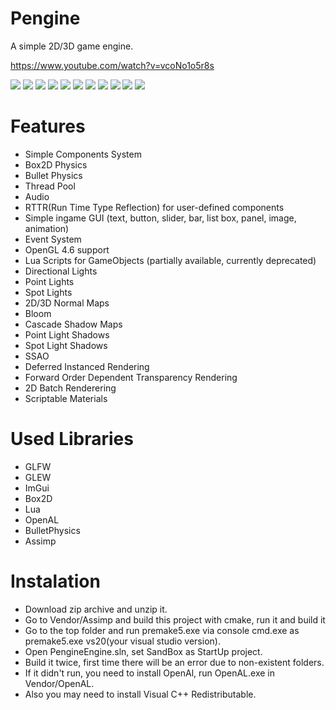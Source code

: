 # **Pengine**
A simple 2D/3D game engine.

https://www.youtube.com/watch?v=vcoNo1o5r8s

<img src="https://user-images.githubusercontent.com/48869588/199320150-c399b799-ac89-421d-82c7-663dafc887fc.png">
<img src="https://user-images.githubusercontent.com/48869588/199319824-219f2f5f-06e0-419d-9ba4-f971ad58aafd.png">
<img src="https://user-images.githubusercontent.com/48869588/227363446-4de630d9-c607-4f35-9f2d-5aeb5cd360f8.png">
<img src="https://user-images.githubusercontent.com/48869588/216528363-bf508043-6cd3-40e2-bca3-bf1ab18edaf8.png">
<img src="https://user-images.githubusercontent.com/48869588/216690655-83fc98ee-bcd3-4424-97ac-579672773e04.png">
<img src="https://user-images.githubusercontent.com/48869588/216691633-b4b5bb73-6f70-4a79-9cdd-2a306e33eae4.png">
<img src="https://user-images.githubusercontent.com/48869588/185961976-8b7d092c-48ac-452a-8b48-54591e173825.png">
<img src="https://user-images.githubusercontent.com/48869588/178851129-857d1916-f737-4a6c-9386-cf22d78816b5.png">
<img src="https://user-images.githubusercontent.com/48869588/178850673-68461c01-7c4f-4715-a887-1538fe7a0052.jpg">
<img src="https://user-images.githubusercontent.com/48869588/224151173-8b7a9008-14f2-49e7-b148-4d57797174f7.mp4">
<img src="https://user-images.githubusercontent.com/48869588/224153932-243ba01b-8fbc-446f-8afd-7c86c84835ea.mp4">

# **Features**

* Simple Components System
* Box2D Physics
* Bullet Physics
* Thread Pool
* Audio
* RTTR(Run Time Type Reflection) for user-defined components
* Simple ingame GUI (text, button, slider, bar, list box, panel, image, animation) 
* Event System
* OpenGL 4.6 support
* Lua Scripts for GameObjects (partially available, currently deprecated)
* Directional Lights
* Point Lights
* Spot Lights
* 2D/3D Normal Maps
* Bloom
* Cascade Shadow Maps
* Point Light Shadows
* Spot Light Shadows
* SSAO
* Deferred Instanced Rendering
* Forward Order Dependent Transparency Rendering
* 2D Batch Renderering
* Scriptable Materials

# **Used Libraries**

* GLFW
* GLEW
* ImGui
* Box2D
* Lua
* OpenAL
* BulletPhysics
* Assimp

# **Instalation**

* Download zip archive and unzip it.
* Go to Vendor/Assimp and build this project with cmake, run it and build it
* Go to the top folder and run premake5.exe via console cmd.exe as premake5.exe vs20(your visual studio version).
* Open PengineEngine.sln, set SandBox as StartUp project.
* Build it twice, first time there will be an error due to non-existent folders.
* If it didn't run, you need to install OpenAl, run OpenAL.exe in Vendor/OpenAL.
* Also you may need to install Visual C++ Redistributable.
